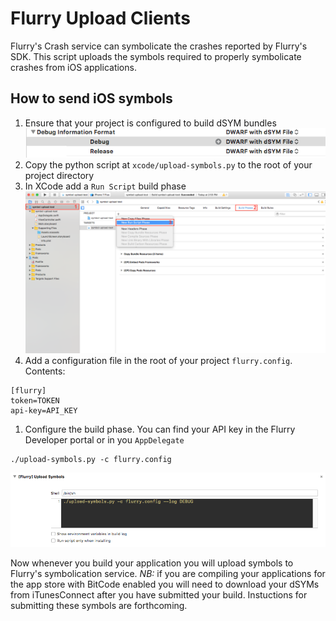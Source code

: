 # Flurry Upload Clients

Flurry's Crash service can symbolicate the crashes reported by Flurry's SDK.
This script uploads the symbols required to properly symbolicate crashes from
iOS applications.

## How to send iOS symbols

1. Ensure that your project is configured to build dSYM bundles
  ![dSYM setting](instructions/build-dsym-setting.png)
1. Copy the python script at `xcode/upload-symbols.py` to the root of your project directory
1. In XCode add a `Run Script` build phase
  ![XCode build configuration](instructions/xcode-phases.png)
1. Add a configuration file in the root of your project `flurry.config`. Contents:
  ```
  [flurry]
  token=TOKEN
  api-key=API_KEY
  ```
1. Configure the build phase. You can find your API key in the Flurry Developer portal or in you `AppDelegate`
  ```
  ./upload-symbols.py -c flurry.config
  ```
  ![Job configuration](instructions/job-config.png)

Now whenever you build your application you will upload symbols to Flurry's symbolication service. _NB:_ if you are
compiling your applications for the app store with BitCode enabled you will need to download your dSYMs from iTunesConnect
after you have submitted your build. Instuctions for submitting these symbols are forthcoming.
